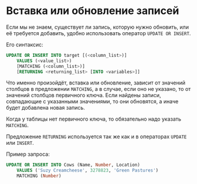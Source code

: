 # Вставка или обновление записей

Если мы не знаем, существует ли запись, которую нужно обновить, или её
требуется добавить, удобно использовать оператор `UPDATE OR INSERT`.

Его синтаксис:

``` sql
UPDATE OR INSERT INTO target [(<column_list>)]
    VALUES (<value_list>)
    [MATCHING (<column_list>)]
    [RETURNING <returning_list> [INTO <variables>]]
```

Что именно произойдёт, вставка или обновление, зависит от значений
столбцов в предложении `MATCHING`, а в случае, если оно не указано, то
от значений столбцов первичного ключа. Если найдены записи, совпадающие
с указанными значениями, то они обновятся, а иначе будет добавлена новая
запись.

Когда у таблицы нет первичного ключа, то обязательно надо указать
`MATCHING`.

Предложение `RETURNING` используется так же как и в операторах `UPDATE`
или `INSERT`.

Пример запроса:

``` sql
UPDATE OR INSERT INTO Cows (Name, Number, Location)
    VALUES ('Suzy Creamcheese', 3278823, 'Green Pastures')
    MATCHING (Number)
```
